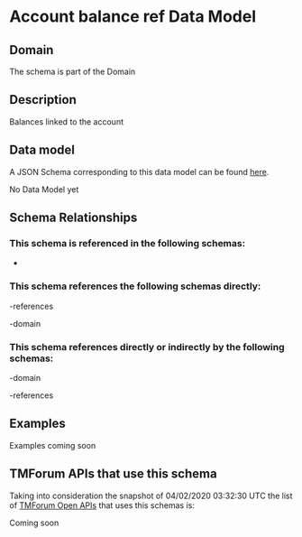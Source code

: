 # Account balance ref Data Model

## Domain

The  schema is part of the  Domain

## Description

Balances linked to the account

## Data model

A JSON Schema corresponding to this data model can be found
[here](https://github.com/tmforum-rand/schemas/blob/candidates/EngagedParty/AccountBalanceRef.schema.json).

No Data Model yet

## Schema Relationships

### This schema is referenced in the following schemas:

-

### This schema references the following schemas directly:

-references

-domain

### This schema references directly or indirectly by the following schemas:

-domain

-references



## Examples

Examples coming soon

## TMForum APIs that use this schema

Taking into consideration the snapshot of 04/02/2020 03:32:30 UTC the list of [TMForum Open APIs](https://www.tmforum.org/open-apis/) that uses this schemas is:

Coming soon